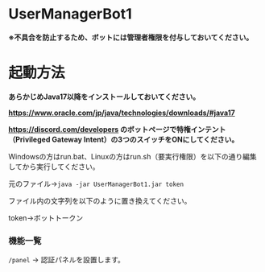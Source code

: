 # UserManagerBot1

**※不具合を防止するため、ボットには管理者権限を付与しておいてください。**

# 起動方法

**あらかじめJava17以降をインストールしておいてください。**

**https://www.oracle.com/jp/java/technologies/downloads/#java17**

**https://discord.com/developers のボットページで特権インテント（Privileged Gateway Intent）の3つのスイッチをONにしてください。**

Windowsの方はrun.bat、Linuxの方はrun.sh（要実行権限）を以下の通り編集してから実行してください。

元のファイル→`java -jar UserManagerBot1.jar token`

ファイル内の文字列を以下のように置き換えてください。

token→ボットトークン

### 機能一覧

`/panel` → 認証パネルを設置します。
